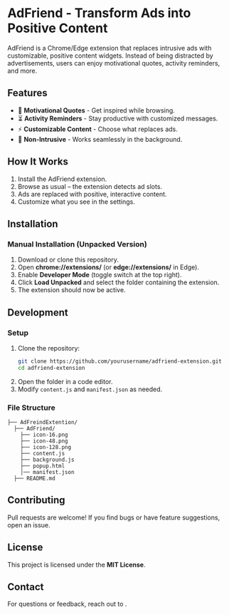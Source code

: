 # AdFriend - Transform Ads into Positive Content

AdFriend is a Chrome/Edge extension that replaces intrusive ads with customizable, positive content widgets. Instead of being distracted by advertisements, users can enjoy motivational quotes, activity reminders, and more.

## Features
- 📝 **Motivational Quotes** - Get inspired while browsing.
- ⏳ **Activity Reminders** - Stay productive with customized messages.
- ⚡ **Customizable Content** - Choose what replaces ads.
- 🎯 **Non-Intrusive** - Works seamlessly in the background.

## How It Works
1. Install the AdFriend extension.
2. Browse as usual – the extension detects ad slots.
3. Ads are replaced with positive, interactive content.
4. Customize what you see in the settings.

## Installation

### Manual Installation (Unpacked Version)
1. Download or clone this repository.
2. Open **chrome://extensions/** (or **edge://extensions/** in Edge).
3. Enable **Developer Mode** (toggle switch at the top right).
4. Click **Load Unpacked** and select the folder containing the extension.
5. The extension should now be active.

## Development
### Setup
1. Clone the repository:
   ```bash
   git clone https://github.com/yourusername/adfriend-extension.git
   cd adfriend-extension
   ```
2. Open the folder in a code editor.
3. Modify `content.js` and `manifest.json` as needed.

### File Structure
```
├── AdFreindExtention/
  ├── AdFriend/
    ├── icon-16.png
    ├── icon-48.png
    ├── icon-128.png
    ├── content.js
    ├── background.js
    ├── popup.html
    │── manifest.json
  ├── README.md
```

## Contributing
Pull requests are welcome! If you find bugs or have feature suggestions, open an issue.

## License
This project is licensed under the **MIT License**.

## Contact
For questions or feedback, reach out to [](https://x.com/b7sh_b7sh).
